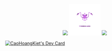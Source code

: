 <p align="center">
 <img width="300px" src="https://media4.giphy.com/media/eLw1b6BOoLoQJNy6PJ/giphy.gif"> 
 <img width="100px" src="CHK-logo_thumbnail.png"> 
 <img width="300px" src="https://media4.giphy.com/media/eLw1b6BOoLoQJNy6PJ/giphy.gif"> 
</p>
<a href="https://app.daily.dev/kietcaohoang"><img src="https://api.daily.dev/devcards/deede1ea79544dcabd8053c94fde5bca.png?r=mua" width="400" alt="CaoHoangKiet's Dev Card"/></a>
